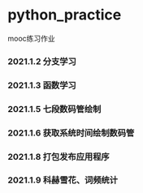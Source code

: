# python_practice
mooc练习作业

### 2021.1.2 分支学习
### 2021.1.3 函数学习
### 2021.1.5 七段数码管绘制
### 2021.1.6 获取系统时间绘制数码管
### 2021.1.8 打包发布应用程序
### 2021.1.9 科赫雪花、词频统计 
